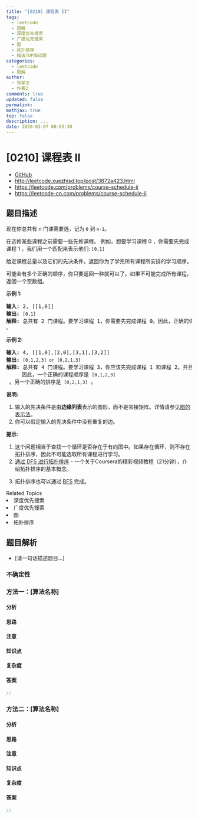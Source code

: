 ```yaml
---
title: "[0210] 课程表 II"
tags:
  - leetcode
  - 题解
  - 深度优先搜索
  - 广度优先搜索
  - 图
  - 拓扑排序
  - 精选TOP面试题
categories:
  - leetcode
  - 题解
author:
  - 张学志
  - 作者2
comments: true
updated: false
permalink:
mathjax: true
top: false
description: ...
date: 2020-03-07 00:03:30
---
```



# [0210] 课程表 II
* [GitHub](https://github.com/algoboy101/LeetCodeCrowdsource/tree/master/_posts/QA/%5B0210%5D%20%E8%AF%BE%E7%A8%8B%E8%A1%A8%20II.md)
* http://leetcode.xuezhisd.top/post/3872a423.html
* https://leetcode.com/problems/course-schedule-ii
* https://leetcode-cn.com/problems/course-schedule-ii


## 题目描述

<p>现在你总共有 <em>n</em> 门课需要选，记为&nbsp;<code>0</code>&nbsp;到&nbsp;<code>n-1</code>。</p>

<p>在选修某些课程之前需要一些先修课程。&nbsp;例如，想要学习课程 0 ，你需要先完成课程&nbsp;1 ，我们用一个匹配来表示他们: <code>[0,1]</code></p>

<p>给定课程总量以及它们的先决条件，返回你为了学完所有课程所安排的学习顺序。</p>

<p>可能会有多个正确的顺序，你只要返回一种就可以了。如果不可能完成所有课程，返回一个空数组。</p>

<p><strong>示例&nbsp;1:</strong></p>

<pre><strong>输入:</strong> 2, [[1,0]] 
<strong>输出: </strong><code>[0,1]</code>
<strong>解释:</strong>&nbsp;总共有 2 门课程。要学习课程 1，你需要先完成课程 0。因此，正确的课程顺序为 <code>[0,1] 。</code></pre>

<p><strong>示例&nbsp;2:</strong></p>

<pre><strong>输入:</strong> 4, [[1,0],[2,0],[3,1],[3,2]]
<strong>输出: </strong><code>[0,1,2,3] or [0,2,1,3]</code>
<strong>解释:</strong>&nbsp;总共有 4 门课程。要学习课程 3，你应该先完成课程 1 和课程 2。并且课程 1 和课程 2 都应该排在课程 0 之后。
&nbsp;    因此，一个正确的课程顺序是&nbsp;<code>[0,1,2,3]</code> 。另一个正确的排序是&nbsp;<code>[0,2,1,3]</code> 。
</pre>

<p><strong>说明:</strong></p>

<ol>
	<li>输入的先决条件是由<strong>边缘列表</strong>表示的图形，而不是邻接矩阵。详情请参见<a href="http://blog.csdn.net/woaidapaopao/article/details/51732947" target="_blank">图的表示法</a>。</li>
	<li>你可以假定输入的先决条件中没有重复的边。</li>
</ol>

<p><strong>提示:</strong></p>

<ol>
	<li>这个问题相当于查找一个循环是否存在于有向图中。如果存在循环，则不存在拓扑排序，因此不可能选取所有课程进行学习。</li>
	<li><a href="https://www.coursera.org/specializations/algorithms" target="_blank">通过 DFS 进行拓扑排序</a> - 一个关于Coursera的精彩视频教程（21分钟），介绍拓扑排序的基本概念。</li>
	<li>
	<p>拓扑排序也可以通过&nbsp;<a href="https://baike.baidu.com/item/%E5%AE%BD%E5%BA%A6%E4%BC%98%E5%85%88%E6%90%9C%E7%B4%A2/5224802?fr=aladdin&amp;fromid=2148012&amp;fromtitle=%E5%B9%BF%E5%BA%A6%E4%BC%98%E5%85%88%E6%90%9C%E7%B4%A2" target="_blank">BFS</a>&nbsp;完成。</p>
	</li>
</ol>
<div><div>Related Topics</div><div><li>深度优先搜索</li><li>广度优先搜索</li><li>图</li><li>拓扑排序</li></div></div>


## 题目解析
* [请一句话描述题目...]

### 不确定性


### 方法一：[算法名称]

#### 分析

#### 思路

#### 注意

#### 知识点

#### 复杂度

#### 答案

```cpp
//
```


### 方法二：[算法名称]

#### 分析

#### 思路

#### 注意

#### 知识点

#### 复杂度

#### 答案

```cpp
//
```


